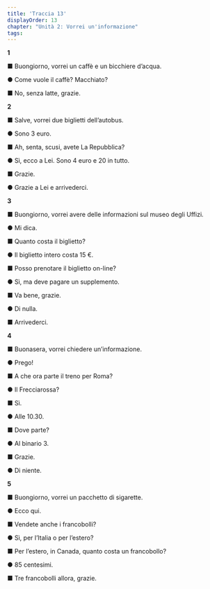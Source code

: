 ```yaml
---
title: 'Traccia 13'
displayOrder: 13
chapter: "Unità 2: Vorrei un'informazione"
tags:
---
```


**1**

■ Buongiorno, vorrei un caffè e un bicchiere d’acqua.

● Come vuole il caffè? Macchiato?

■ No, senza latte, grazie.

**2**

■ Salve, vorrei due biglietti dell’autobus.

● Sono 3 euro.

■ Ah, senta, scusi, avete La Repubblica?

● Sì, ecco a Lei. Sono 4 euro e 20 in tutto.

■ Grazie.

● Grazie a Lei e arrivederci.

**3**

■ Buongiorno, vorrei avere delle informazioni sul museo degli Uffizi.

● Mi dica.

■ Quanto costa il biglietto?

● Il biglietto intero costa 15 €.

■ Posso prenotare il biglietto on-line?

● Sì, ma deve pagare un supplemento.

■ Va bene, grazie.

● Di nulla.

■ Arrivederci.

**4**

■ Buonasera, vorrei chiedere un’informazione.

● Prego!

■ A che ora parte il treno per Roma?

● Il Frecciarossa?

■ Sì.

● Alle 10.30.

■ Dove parte?

● Al binario 3.

■ Grazie.

● Di niente.

**5**

■ Buongiorno, vorrei un pacchetto di sigarette.

● Ecco qui.

■ Vendete anche i francobolli?

● Sì, per l’Italia o per l’estero?

■ Per l’estero, in Canada, quanto costa un francobollo?

● 85 centesimi.

■ Tre francobolli allora, grazie.

